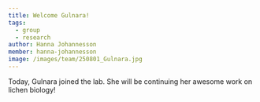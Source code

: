 ```yaml
---
title: Welcome Gulnara!
tags:
  - group
  - research
author: Hanna Johannesson
member: hanna-johannesson
image: /images/team/250801_Gulnara.jpg
---
```


Today, Gulnara joined the lab. She will be continuing her awesome work on lichen biology!